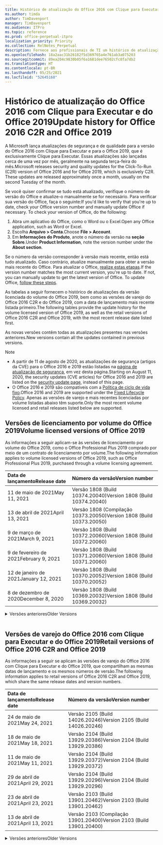 ```yaml
---
title: Histórico de atualização do Office 2016 com Clique para Executar e do Office 2019
ms.author: timda
author: TimDavenport
manager: TimDavenport
ms.audience: ITPro
ms.topic: reference
ms.prod: office-perpetual-itpro
localization_priority: Priority
ms.collection: RelNotes_Perpetual
description: Fornece aos profissionais de TI um histórico de atualização para versões perpétuas do Office 2016 e 2019 com Clique para Executar
ms.openlocfilehash: 18a2aac31b26182f5d369765a4e761ab3a075203
ms.sourcegitcommit: 89ea204c9830b05f6a1681dee76502cfc8fa7db2
ms.translationtype: HT
ms.contentlocale: pt-BR
ms.lasthandoff: 05/25/2021
ms.locfileid: "52645168"
---
```

# <a name="update-history-for-office-2016-c2r-and-office-2019"></a><span data-ttu-id="71a32-103">Histórico de atualização do Office 2016 com Clique para Executar e do Office 2019</span><span class="sxs-lookup"><span data-stu-id="71a32-103">Update history for Office 2016 C2R and Office 2019</span></span>

<span data-ttu-id="71a32-p101">A Microsoft lança atualizações de segurança e de qualidade para a versão do Office 2016 com Clique para Executar e para o Office 2019, que é exclusivamente Clique para Executar. Essas atualizações são lançadas cerca de uma vez por mês, geralmente na segunda terça-feira do mês.</span><span class="sxs-lookup"><span data-stu-id="71a32-p101">Microsoft releases security and quality updates for the Click-To-Run (C2R) version of Office 2016 and for Office 2019, which is exclusively C2R. These updates are released approximately once a month, usually on the second Tuesday of the month.</span></span>

<span data-ttu-id="71a32-p102">Se você quiser confirmar se tudo está atualizado, verifique o número de versão do Office e atualize-o manualmente se for necessário. Para verificar sua versão do Office, faça o seguinte:</span><span class="sxs-lookup"><span data-stu-id="71a32-p102">If you'd like to verify that you're up to date, check your Office version number and manually update Office if necessary. To check your version of Office, do the following:</span></span>

  1.    <span data-ttu-id="71a32-108">Abra um aplicativo do Office, como o Word ou o Excel.</span><span class="sxs-lookup"><span data-stu-id="71a32-108">Open any Office application, such as Word or Excel.</span></span>
  2.    <span data-ttu-id="71a32-109">Escolha **Arquivo > Conta**.</span><span class="sxs-lookup"><span data-stu-id="71a32-109">Choose **File > Account**.</span></span>
  3.    <span data-ttu-id="71a32-110">Em **Informações do Produto**, anote o número da versão na **seção Sobre**.</span><span class="sxs-lookup"><span data-stu-id="71a32-110">Under **Product Information**, note the version number under the **About section**.</span></span>

<span data-ttu-id="71a32-p103">Se o número da versão corresponder à versão mais recente, então está tudo atualizado. Caso contrário, atualize manualmente para obter a versão mais recente do Office. Para atualizar o Office, [realize estas etapas](https://support.office.com/article/2ab296f3-7f03-43a2-8e50-46de917611c5).</span><span class="sxs-lookup"><span data-stu-id="71a32-p103">If the version number matches the most current version, you're up to date. If not, you can manually update to get the latest version of Office. To update Office, [follow these steps](https://support.office.com/article/2ab296f3-7f03-43a2-8e50-46de917611c5).</span></span>


<span data-ttu-id="71a32-114">As tabelas a seguir fornecem o histórico de atualizações da versão licenciada do volume do Office 2019, bem como as versões de varejo do Office 2016 C2R e do Office 2019, com a data de lançamento mais recente listada primeiro.</span><span class="sxs-lookup"><span data-stu-id="71a32-114">The following tables provide the update history for the volume licensed version of Office 2019, as well as the retail versions of Office 2016 C2R and Office 2019, with the most recent release date listed first.</span></span>

<span data-ttu-id="71a32-115">As novas versões contêm todas as atualizações presentes nas versões anteriores.</span><span class="sxs-lookup"><span data-stu-id="71a32-115">New versions contain all the updates contained in previous versions.</span></span>


 > [!NOTE]
> - <span data-ttu-id="71a32-116">A partir de 11 de agosto de 2020, as atualizações de segurança (artigos da CVE) para o Office 2016 e 2019 estão listadas na [página de atualização de segurança](./microsoft365-apps-security-updates.md), em vez desta página.</span><span class="sxs-lookup"><span data-stu-id="71a32-116">Starting on August 11, 2020, the security updates (CVE articles) for Office 2016 and 2019 are listed on the [security update page](./microsoft365-apps-security-updates.md), instead of this page.</span></span> 
> - <span data-ttu-id="71a32-117">O Office 2016 e 2019 são compatíveis com a [Política de ciclo de vida fixo](/lifecycle/policies/fixed).</span><span class="sxs-lookup"><span data-stu-id="71a32-117">Office 2016 and 2019 are supported under the [Fixed Lifecycle Policy](/lifecycle/policies/fixed).</span></span> <span data-ttu-id="71a32-118">Apenas as versões de varejo e mais recentes licenciadas por volume listadas abaixo têm suporte.</span><span class="sxs-lookup"><span data-stu-id="71a32-118">Only the most recent volume licensed and retail releases listed below are supported.</span></span>


## <a name="volume-licensed-versions-of-office-2019"></a><span data-ttu-id="71a32-119">Versões de licenciamento por volume do Office 2019</span><span class="sxs-lookup"><span data-stu-id="71a32-119">Volume licensed versions of Office 2019</span></span>
<span data-ttu-id="71a32-120">As informações a seguir aplicam-se às versões de licenciamento por volume do Office 2019, como o Office Professional Plus 2019 comprado por meio de um contrato de licenciamento por volume.</span><span class="sxs-lookup"><span data-stu-id="71a32-120">The following information applies to volume licensed versions of Office 2019, such as Office Professional Plus 2019, purchased through a volume licensing agreement.</span></span>

[//]: # (NÃO REMOVA O INÍCIO DA TABELA VL)


|<span data-ttu-id="71a32-122">**Data de lançamento**</span><span class="sxs-lookup"><span data-stu-id="71a32-122">**Release date**</span></span>|<span data-ttu-id="71a32-123">**Número da versão**</span><span class="sxs-lookup"><span data-stu-id="71a32-123">**Version number**</span></span>|
|:-----|:-----|
|<span data-ttu-id="71a32-124">11 de maio de 2021</span><span class="sxs-lookup"><span data-stu-id="71a32-124">May 11, 2021</span></span>|<span data-ttu-id="71a32-125">Versão 1808 (Build 10374.20040)</span><span class="sxs-lookup"><span data-stu-id="71a32-125">Version 1808 (Build 10374.20040)</span></span>|
|<span data-ttu-id="71a32-126">13 de abril de 2021</span><span class="sxs-lookup"><span data-stu-id="71a32-126">April 13, 2021</span></span>|<span data-ttu-id="71a32-127">Versão 1808 (Compilação 10373.20050)</span><span class="sxs-lookup"><span data-stu-id="71a32-127">Version 1808 (Build 10373.20050)</span></span>|
|<span data-ttu-id="71a32-128">9 de março de 2021</span><span class="sxs-lookup"><span data-stu-id="71a32-128">March 9, 2021</span></span>|<span data-ttu-id="71a32-129">Versão 1808 (Build 10372.20060)</span><span class="sxs-lookup"><span data-stu-id="71a32-129">Version 1808 (Build 10372.20060)</span></span>|
|<span data-ttu-id="71a32-130">9 de fevereiro de 2021</span><span class="sxs-lookup"><span data-stu-id="71a32-130">February 9, 2021</span></span>|<span data-ttu-id="71a32-131">Versão 1808 (Build 10371.20060)</span><span class="sxs-lookup"><span data-stu-id="71a32-131">Version 1808 (Build 10371.20060)</span></span>|
|<span data-ttu-id="71a32-132">12 de janeiro de 2021</span><span class="sxs-lookup"><span data-stu-id="71a32-132">January 12, 2021</span></span>|<span data-ttu-id="71a32-133">Versão 1808 (Build 10370.20052)</span><span class="sxs-lookup"><span data-stu-id="71a32-133">Version 1808 (Build 10370.20052)</span></span>|
|<span data-ttu-id="71a32-134">8 de dezembro de 2020</span><span class="sxs-lookup"><span data-stu-id="71a32-134">December 8, 2020</span></span>|<span data-ttu-id="71a32-135">Versão 1808 (Build 10369.20032)</span><span class="sxs-lookup"><span data-stu-id="71a32-135">Version 1808 (Build 10369.20032)</span></span>|


[//]: # (NÃO REMOVA O FINAL DA TABELA VL)

<details>
<summary><span data-ttu-id="71a32-137">Versões anteriores</span><span class="sxs-lookup"><span data-stu-id="71a32-137">Older Versions</span></span></summary>
 

[//]: # (NÃO REMOVA O INÍCIO DA ANTIGA TABELA VL)


|<span data-ttu-id="71a32-139">**Data de lançamento**</span><span class="sxs-lookup"><span data-stu-id="71a32-139">**Release date**</span></span>|<span data-ttu-id="71a32-140">**Número da versão**</span><span class="sxs-lookup"><span data-stu-id="71a32-140">**Version number**</span></span>|
|:-----|:-----|
|<span data-ttu-id="71a32-141">10 de novembro de 2020</span><span class="sxs-lookup"><span data-stu-id="71a32-141">November 10, 2020</span></span>|<span data-ttu-id="71a32-142">Versão 1808 (Build 10368.20035)</span><span class="sxs-lookup"><span data-stu-id="71a32-142">Version 1808 (Build 10368.20035)</span></span>|
|<span data-ttu-id="71a32-143">13 de outubro de 2020</span><span class="sxs-lookup"><span data-stu-id="71a32-143">October 13, 2020</span></span>|<span data-ttu-id="71a32-144">Versão 1808 (Build 10367.20048)</span><span class="sxs-lookup"><span data-stu-id="71a32-144">Version 1808 (Build 10367.20048)</span></span>|
|<span data-ttu-id="71a32-145">8 de setembro de 2020</span><span class="sxs-lookup"><span data-stu-id="71a32-145">September 8, 2020</span></span>|<span data-ttu-id="71a32-146">Versão 1808 (build 10366.20016)</span><span class="sxs-lookup"><span data-stu-id="71a32-146">Version 1808 (Build 10366.20016)</span></span>|
|<span data-ttu-id="71a32-147">11 de agosto de 2020</span><span class="sxs-lookup"><span data-stu-id="71a32-147">August 11, 2020</span></span>|<span data-ttu-id="71a32-148">Versão 1808 (Compilação 10364.20059)</span><span class="sxs-lookup"><span data-stu-id="71a32-148">Version 1808 (Build 10364.20059)</span></span>|
|<span data-ttu-id="71a32-149">14 de julho de 2020</span><span class="sxs-lookup"><span data-stu-id="71a32-149">July 14, 2020</span></span>   |<span data-ttu-id="71a32-150">Versão 1808 (Build 10363.20015)</span><span class="sxs-lookup"><span data-stu-id="71a32-150">Version 1808 (Build 10363.20015)</span></span>  |
|<span data-ttu-id="71a32-151">9 de junho de 2020</span><span class="sxs-lookup"><span data-stu-id="71a32-151">June 9, 2020</span></span>   |<span data-ttu-id="71a32-152">Versão 1808 (Compilação 10361.20002)</span><span class="sxs-lookup"><span data-stu-id="71a32-152">Version 1808 (Build 10361.20002)</span></span>  |
|<span data-ttu-id="71a32-153">12 de maio de 2020</span><span class="sxs-lookup"><span data-stu-id="71a32-153">May 12, 2020</span></span>   |<span data-ttu-id="71a32-154">Versão 1808 (Build 10359.20023)</span><span class="sxs-lookup"><span data-stu-id="71a32-154">Version 1808 (Build 10359.20023)</span></span>  |
|<span data-ttu-id="71a32-155">14 de abril de 2020</span><span class="sxs-lookup"><span data-stu-id="71a32-155">April 14, 2020</span></span>   |<span data-ttu-id="71a32-156">Versão 1808 (Build 10358.20061)</span><span class="sxs-lookup"><span data-stu-id="71a32-156">Version 1808 (Build 10358.20061)</span></span>  |
|<span data-ttu-id="71a32-157">10 de março de 2020</span><span class="sxs-lookup"><span data-stu-id="71a32-157">March 10, 2020</span></span>   |<span data-ttu-id="71a32-158">Versão 1808 (Build 10357.20081)</span><span class="sxs-lookup"><span data-stu-id="71a32-158">Version 1808 (Build 10357.20081)</span></span>  |
|<span data-ttu-id="71a32-159">11 de fevereiro de 2020</span><span class="sxs-lookup"><span data-stu-id="71a32-159">February 11, 2020</span></span>   |<span data-ttu-id="71a32-160">Versão 1808 (Build 10356.20006)</span><span class="sxs-lookup"><span data-stu-id="71a32-160">Version 1808 (Build 10356.20006)</span></span>  |


[//]: # (NÃO REMOVA O FINAL DA ANTIGA TABELA VL)

</details>


<br/>

## <a name="retail-versions-of-office-2016-c2r-and-office-2019"></a><span data-ttu-id="71a32-162">Versões de varejo do Office 2016 com Clique para Executar e do Office 2019</span><span class="sxs-lookup"><span data-stu-id="71a32-162">Retail versions of Office 2016 C2R and Office 2019</span></span>
<span data-ttu-id="71a32-163">As informações a seguir se aplicam às versões de varejo do Office 2016 com Clique para Executar e do Office 2019, que compartilham as mesmas datas de lançamento e os mesmos números de versão.</span><span class="sxs-lookup"><span data-stu-id="71a32-163">The following information applies to retail versions of Office 2016 C2R and Office 2019, which share the same release dates and version numbers.</span></span>

[//]: # (NÃO REMOVA O INÍCIO DA TABELA DE VAREJO)


|<span data-ttu-id="71a32-165">**Data de lançamento**</span><span class="sxs-lookup"><span data-stu-id="71a32-165">**Release date**</span></span>|<span data-ttu-id="71a32-166">**Número da versão**</span><span class="sxs-lookup"><span data-stu-id="71a32-166">**Version number**</span></span>|
|:-----|:-----|
|<span data-ttu-id="71a32-167">24 de maio de 2021</span><span class="sxs-lookup"><span data-stu-id="71a32-167">May 24, 2021</span></span>|<span data-ttu-id="71a32-168">Versão 2105 (Build 14026.20246)</span><span class="sxs-lookup"><span data-stu-id="71a32-168">Version 2105 (Build 14026.20246)</span></span>|
|<span data-ttu-id="71a32-169">18 de maio de 2021</span><span class="sxs-lookup"><span data-stu-id="71a32-169">May 18, 2021</span></span>|<span data-ttu-id="71a32-170">Versão 2104 (Build 13929.20386)</span><span class="sxs-lookup"><span data-stu-id="71a32-170">Version 2104 (Build 13929.20386)</span></span>|
|<span data-ttu-id="71a32-171">11 de maio de 2021</span><span class="sxs-lookup"><span data-stu-id="71a32-171">May 11, 2021</span></span>|<span data-ttu-id="71a32-172">Versão 2104 (Build 13929.20372)</span><span class="sxs-lookup"><span data-stu-id="71a32-172">Version 2104 (Build 13929.20372)</span></span>|
|<span data-ttu-id="71a32-173">29 de abril de 2021</span><span class="sxs-lookup"><span data-stu-id="71a32-173">April 29, 2021</span></span>|<span data-ttu-id="71a32-174">Versão 2104 (Build 13929.20296)</span><span class="sxs-lookup"><span data-stu-id="71a32-174">Version 2104 (Build 13929.20296)</span></span>|
|<span data-ttu-id="71a32-175">23 de abril de 2021</span><span class="sxs-lookup"><span data-stu-id="71a32-175">April 23, 2021</span></span>|<span data-ttu-id="71a32-176">Versão 2103 (Build 13901.20462)</span><span class="sxs-lookup"><span data-stu-id="71a32-176">Version 2103 (Build 13901.20462)</span></span>|
|<span data-ttu-id="71a32-177">13 de abril de 2021</span><span class="sxs-lookup"><span data-stu-id="71a32-177">April 13, 2021</span></span>|<span data-ttu-id="71a32-178">Versão 2103 (Compilação 13901.20400)</span><span class="sxs-lookup"><span data-stu-id="71a32-178">Version 2103 (Build 13901.20400)</span></span>|


[//]: # (NÃO REMOVA O FINAL DA TABELA DE VAREJO)

<details>
<summary><span data-ttu-id="71a32-180">Versões anteriores</span><span class="sxs-lookup"><span data-stu-id="71a32-180">Older Versions</span></span></summary>
 

[//]: # (NÃO REMOVA O INÍCIO DA ANTIGA TABELA DE VAREJO)


|<span data-ttu-id="71a32-182">**Data de lançamento**</span><span class="sxs-lookup"><span data-stu-id="71a32-182">**Release date**</span></span>|<span data-ttu-id="71a32-183">**Número da versão**</span><span class="sxs-lookup"><span data-stu-id="71a32-183">**Version number**</span></span>|
|:-----|:-----|
|<span data-ttu-id="71a32-184">2 de abril de 2021</span><span class="sxs-lookup"><span data-stu-id="71a32-184">April 2, 2021</span></span>|<span data-ttu-id="71a32-185">Versão 2103 (Build 13901.20336)</span><span class="sxs-lookup"><span data-stu-id="71a32-185">Version 2103 (Build 13901.20336)</span></span>|
|<span data-ttu-id="71a32-186">30 de março de 2021</span><span class="sxs-lookup"><span data-stu-id="71a32-186">March 30, 2021</span></span>|<span data-ttu-id="71a32-187">Versão 2103 (Compilação 13901.20312)</span><span class="sxs-lookup"><span data-stu-id="71a32-187">Version 2103 (Build 13901.20312)</span></span>|
|<span data-ttu-id="71a32-188">18 de março, 2021</span><span class="sxs-lookup"><span data-stu-id="71a32-188">March 18, 2021</span></span>|<span data-ttu-id="71a32-189">Versão 2102 (Build 13801.20360)</span><span class="sxs-lookup"><span data-stu-id="71a32-189">Version 2102 (Build 13801.20360)</span></span>|
|<span data-ttu-id="71a32-190">9 de março de 2021</span><span class="sxs-lookup"><span data-stu-id="71a32-190">March 9, 2021</span></span>|<span data-ttu-id="71a32-191">Versão 2102 (Build 13801.20294)</span><span class="sxs-lookup"><span data-stu-id="71a32-191">Version 2102 (Build 13801.20294)</span></span>|
|<span data-ttu-id="71a32-192">1 de março de 2021</span><span class="sxs-lookup"><span data-stu-id="71a32-192">March 1, 2021</span></span>|<span data-ttu-id="71a32-193">Versão 2102 (Build 13801.20266)</span><span class="sxs-lookup"><span data-stu-id="71a32-193">Version 2102 (Build 13801.20266)</span></span>|
|<span data-ttu-id="71a32-194">16 de fevereiro de 2021</span><span class="sxs-lookup"><span data-stu-id="71a32-194">February 16, 2021</span></span>|<span data-ttu-id="71a32-195">Versão 2101 (Compilação 13628.20448)</span><span class="sxs-lookup"><span data-stu-id="71a32-195">Version 2101 (Build 13628.20448)</span></span>|
|<span data-ttu-id="71a32-196">9 de fevereiro de 2021</span><span class="sxs-lookup"><span data-stu-id="71a32-196">February 9, 2021</span></span>|<span data-ttu-id="71a32-197">Versão 2101 (Build 13628.20380)</span><span class="sxs-lookup"><span data-stu-id="71a32-197">Version 2101 (Build 13628.20380)</span></span>|
|<span data-ttu-id="71a32-198">26 de janeiro de 2021</span><span class="sxs-lookup"><span data-stu-id="71a32-198">January 26, 2021</span></span>|<span data-ttu-id="71a32-199">Versão 2101 (Build 13628.20274)</span><span class="sxs-lookup"><span data-stu-id="71a32-199">Version 2101 (Build 13628.20274)</span></span>|
|<span data-ttu-id="71a32-200">21 de janeiro de 2021</span><span class="sxs-lookup"><span data-stu-id="71a32-200">January 21, 2021</span></span>|<span data-ttu-id="71a32-201">Versão 2012 (Compilação 13530.20440)</span><span class="sxs-lookup"><span data-stu-id="71a32-201">Version 2012 (Build 13530.20440)</span></span>|
|<span data-ttu-id="71a32-202">12 de janeiro de 2021</span><span class="sxs-lookup"><span data-stu-id="71a32-202">January 12, 2021</span></span>|<span data-ttu-id="71a32-203">Versão 2012 (Build 13530.20376)</span><span class="sxs-lookup"><span data-stu-id="71a32-203">Version 2012 (Build 13530.20376)</span></span>|
|<span data-ttu-id="71a32-204">5 de janeiro de 2021</span><span class="sxs-lookup"><span data-stu-id="71a32-204">January 5, 2021</span></span>|<span data-ttu-id="71a32-205">Versão 2012 (Compilação 13530.20316)</span><span class="sxs-lookup"><span data-stu-id="71a32-205">Version 2012 (Build 13530.20316)</span></span>|
|<span data-ttu-id="71a32-206">21 de dezembro de 2020</span><span class="sxs-lookup"><span data-stu-id="71a32-206">December 21, 2020</span></span>|<span data-ttu-id="71a32-207">Version 2011 (Compilação 13426.20404)</span><span class="sxs-lookup"><span data-stu-id="71a32-207">Version 2011 (Build 13426.20404)</span></span>|
|<span data-ttu-id="71a32-208">8 de dezembro de 2020</span><span class="sxs-lookup"><span data-stu-id="71a32-208">December 8, 2020</span></span>|<span data-ttu-id="71a32-209">Versão 2011 (Build 13426.20332)</span><span class="sxs-lookup"><span data-stu-id="71a32-209">Version 2011 (Build 13426.20332)</span></span>|
|<span data-ttu-id="71a32-210">2 de dezembro de 2020</span><span class="sxs-lookup"><span data-stu-id="71a32-210">December 2, 2020</span></span>|<span data-ttu-id="71a32-211">Versão 2011 (Build 13426.20308)</span><span class="sxs-lookup"><span data-stu-id="71a32-211">Version 2011 (Build 13426.20308)</span></span>|
|<span data-ttu-id="71a32-212">30 de novembro de 2020</span><span class="sxs-lookup"><span data-stu-id="71a32-212">November 30, 2020</span></span>|<span data-ttu-id="71a32-213">Versão 2011 (Build 13426.20294)</span><span class="sxs-lookup"><span data-stu-id="71a32-213">Version 2011 (Build 13426.20294)</span></span>|
|<span data-ttu-id="71a32-214">23 de novembro de 2020</span><span class="sxs-lookup"><span data-stu-id="71a32-214">November 23, 2020</span></span>|<span data-ttu-id="71a32-215">Versão 2011 (Build 13426.20274)</span><span class="sxs-lookup"><span data-stu-id="71a32-215">Version 2011 (Build 13426.20274)</span></span>|
|<span data-ttu-id="71a32-216">17 de novembro de 2020</span><span class="sxs-lookup"><span data-stu-id="71a32-216">November 17, 2020</span></span>|<span data-ttu-id="71a32-217">Versão 2010 (Build 13328.20408)</span><span class="sxs-lookup"><span data-stu-id="71a32-217">Version 2010 (Build 13328.20408)</span></span>|
|<span data-ttu-id="71a32-218">10 de novembro de 2020</span><span class="sxs-lookup"><span data-stu-id="71a32-218">November 10, 2020</span></span>|<span data-ttu-id="71a32-219">Versão 2010 (Build 13328.20356)</span><span class="sxs-lookup"><span data-stu-id="71a32-219">Version 2010 (Build 13328.20356)</span></span>|
|<span data-ttu-id="71a32-220">27 de outubro de 2020</span><span class="sxs-lookup"><span data-stu-id="71a32-220">October 27, 2020</span></span>|<span data-ttu-id="71a32-221">Versão 2010 (Compilação 13328.20292)</span><span class="sxs-lookup"><span data-stu-id="71a32-221">Version 2010 (Build 13328.20292)</span></span>|
|<span data-ttu-id="71a32-222">21 de outubro de 2020</span><span class="sxs-lookup"><span data-stu-id="71a32-222">October 21, 2020</span></span>|<span data-ttu-id="71a32-223">Versão 2009 (Compilação 13231.20418)</span><span class="sxs-lookup"><span data-stu-id="71a32-223">Version 2009 (Build 13231.20418)</span></span>|
|<span data-ttu-id="71a32-224">13 de outubro de 2020</span><span class="sxs-lookup"><span data-stu-id="71a32-224">October 13, 2020</span></span>|<span data-ttu-id="71a32-225">Versão 2009 (Build 13231.20390)</span><span class="sxs-lookup"><span data-stu-id="71a32-225">Version 2009 (Build 13231.20390)</span></span>|
|<span data-ttu-id="71a32-226">8 de outubro de 2020</span><span class="sxs-lookup"><span data-stu-id="71a32-226">October 8, 2020</span></span>|<span data-ttu-id="71a32-227">Versão 2009 (Build 13231.20368)</span><span class="sxs-lookup"><span data-stu-id="71a32-227">Version 2009 (Build 13231.20368)</span></span>|
|<span data-ttu-id="71a32-228">28 de setembro de 2020</span><span class="sxs-lookup"><span data-stu-id="71a32-228">September 28, 2020</span></span>|<span data-ttu-id="71a32-229">Versão 2009 (Build 13231.20262)</span><span class="sxs-lookup"><span data-stu-id="71a32-229">Version 2009 (Build 13231.20262)</span></span>|
|<span data-ttu-id="71a32-230">22 de setembro de 2020</span><span class="sxs-lookup"><span data-stu-id="71a32-230">September 22, 2020</span></span>|<span data-ttu-id="71a32-231">Versão 2008 (Build 13127.20508)</span><span class="sxs-lookup"><span data-stu-id="71a32-231">Version 2008 (Build 13127.20508)</span></span>|
|<span data-ttu-id="71a32-232">9 de setembro de 2020</span><span class="sxs-lookup"><span data-stu-id="71a32-232">September 9, 2020</span></span>|<span data-ttu-id="71a32-233">Versão 2008 (Build 13127.20408)</span><span class="sxs-lookup"><span data-stu-id="71a32-233">Version 2008 (Build 13127.20408)</span></span>|
|<span data-ttu-id="71a32-234">31 de agosto de 2020</span><span class="sxs-lookup"><span data-stu-id="71a32-234">August 31, 2020</span></span>|<span data-ttu-id="71a32-235">Versão 2008 (Compilação 13127.20296)</span><span class="sxs-lookup"><span data-stu-id="71a32-235">Version 2008 (Build 13127.20296)</span></span>|
|<span data-ttu-id="71a32-236">25 de agosto de 2020</span><span class="sxs-lookup"><span data-stu-id="71a32-236">August 25, 2020</span></span>|<span data-ttu-id="71a32-237">Versão 2007 (Compilação 13029.20460)</span><span class="sxs-lookup"><span data-stu-id="71a32-237">Version 2007 (Build 13029.20460)</span></span>|
|<span data-ttu-id="71a32-238">11 de agosto de 2020</span><span class="sxs-lookup"><span data-stu-id="71a32-238">August 11, 2020</span></span>|<span data-ttu-id="71a32-239">Versão 2007 (Compilação 13029.20344)</span><span class="sxs-lookup"><span data-stu-id="71a32-239">Version 2007 (Build 13029.20344)</span></span>|
|<span data-ttu-id="71a32-240">30 de julho de 2020</span><span class="sxs-lookup"><span data-stu-id="71a32-240">July 30, 2020</span></span>|<span data-ttu-id="71a32-241">Versão 2007 (Build 13029.20308)</span><span class="sxs-lookup"><span data-stu-id="71a32-241">Version 2007 (Build 13029.20308)</span></span>  |
|<span data-ttu-id="71a32-242">28 de julho de 2020</span><span class="sxs-lookup"><span data-stu-id="71a32-242">July 28, 2020</span></span>|<span data-ttu-id="71a32-243">Versão 2006 (Build 13001.20498)</span><span class="sxs-lookup"><span data-stu-id="71a32-243">Version 2006 (Build 13001.20498)</span></span>  |
|<span data-ttu-id="71a32-244">14 de julho de 2020</span><span class="sxs-lookup"><span data-stu-id="71a32-244">July 14, 2020</span></span>|<span data-ttu-id="71a32-245">Versão 2006 (Build 13001.20384)</span><span class="sxs-lookup"><span data-stu-id="71a32-245">Version 2006 (Build 13001.20384)</span></span>  |
|<span data-ttu-id="71a32-246">30 de junho de 2020</span><span class="sxs-lookup"><span data-stu-id="71a32-246">June 30, 2020</span></span>|<span data-ttu-id="71a32-247">Versão 2006 (Compilação 13001.20266)</span><span class="sxs-lookup"><span data-stu-id="71a32-247">Version 2006 (Build 13001.20266)</span></span>  |
|<span data-ttu-id="71a32-248">24 de junho de 2020</span><span class="sxs-lookup"><span data-stu-id="71a32-248">June 24, 2020</span></span>|<span data-ttu-id="71a32-249">Versão 2005 (Compilação 12827.20470)</span><span class="sxs-lookup"><span data-stu-id="71a32-249">Version 2005 (Build 12827.20470)</span></span>  |
|<span data-ttu-id="71a32-250">9 de junho de 2020</span><span class="sxs-lookup"><span data-stu-id="71a32-250">June 9, 2020</span></span>|<span data-ttu-id="71a32-251">Versão 2005 (Compilação 12827.20336)</span><span class="sxs-lookup"><span data-stu-id="71a32-251">Version 2005 (Build 12827.20336)</span></span>  |
|<span data-ttu-id="71a32-252">2 de junho de 2020</span><span class="sxs-lookup"><span data-stu-id="71a32-252">June 2, 2020</span></span>|<span data-ttu-id="71a32-253">Versão 2005 (Compilação 12827.20268)</span><span class="sxs-lookup"><span data-stu-id="71a32-253">Version 2005 (Build 12827.20268)</span></span>  |
|<span data-ttu-id="71a32-254">21 de maio de 2020</span><span class="sxs-lookup"><span data-stu-id="71a32-254">May 21, 2020</span></span>|<span data-ttu-id="71a32-255">Versão 2004 (Compilação 12730.20352)</span><span class="sxs-lookup"><span data-stu-id="71a32-255">Version 2004 (Build 12730.20352)</span></span>  |
|<span data-ttu-id="71a32-256">12 de maio de 2020</span><span class="sxs-lookup"><span data-stu-id="71a32-256">May 12, 2020</span></span>|<span data-ttu-id="71a32-257">Versão 2004 (Build 12730.20270)</span><span class="sxs-lookup"><span data-stu-id="71a32-257">Version 2004 (Build 12730.20270)</span></span>  |
|<span data-ttu-id="71a32-258">04 de maio de 2020</span><span class="sxs-lookup"><span data-stu-id="71a32-258">May 4, 2020</span></span>|<span data-ttu-id="71a32-259">Versão 2004 (Build 12730.20250)</span><span class="sxs-lookup"><span data-stu-id="71a32-259">Version 2004 (Build 12730.20250)</span></span>  |
|<span data-ttu-id="71a32-260">29 de abril de 2020</span><span class="sxs-lookup"><span data-stu-id="71a32-260">April 29, 2020</span></span>|<span data-ttu-id="71a32-261">Versão 2004 (Build 12730.20236)</span><span class="sxs-lookup"><span data-stu-id="71a32-261">Version 2004 (Build 12730.20236)</span></span>  |
|<span data-ttu-id="71a32-262">15 de abril de 2020</span><span class="sxs-lookup"><span data-stu-id="71a32-262">April 15, 2020</span></span>|<span data-ttu-id="71a32-263">Versão 2003 (Build 12624.20466)</span><span class="sxs-lookup"><span data-stu-id="71a32-263">Version 2003 (Build 12624.20466)</span></span>  |
|<span data-ttu-id="71a32-264">14 de abril de 2020</span><span class="sxs-lookup"><span data-stu-id="71a32-264">April 14, 2020</span></span>|<span data-ttu-id="71a32-265">Versão 2003 (Build 12624.20442)</span><span class="sxs-lookup"><span data-stu-id="71a32-265">Version 2003 (Build 12624.20442)</span></span>  |
|<span data-ttu-id="71a32-266">31 de março de 2020</span><span class="sxs-lookup"><span data-stu-id="71a32-266">March 31, 2020</span></span>|<span data-ttu-id="71a32-267">Versão 2003 (Build 12624.20382)</span><span class="sxs-lookup"><span data-stu-id="71a32-267">Version 2003 (Build 12624.20382)</span></span>  |
|<span data-ttu-id="71a32-268">25 de março de 2020</span><span class="sxs-lookup"><span data-stu-id="71a32-268">March 25, 2020</span></span>|<span data-ttu-id="71a32-269">Versão 2003 (Build 12624.20320)</span><span class="sxs-lookup"><span data-stu-id="71a32-269">Version 2003 (Build 12624.20320)</span></span>  |
|<span data-ttu-id="71a32-270">10 de março de 2020</span><span class="sxs-lookup"><span data-stu-id="71a32-270">March 10, 2020</span></span>|<span data-ttu-id="71a32-271">Versão 2002 (Build 12527.20278)</span><span class="sxs-lookup"><span data-stu-id="71a32-271">Version 2002 (Build 12527.20278)</span></span>  |
|<span data-ttu-id="71a32-272">1º de março de 2020</span><span class="sxs-lookup"><span data-stu-id="71a32-272">March 1, 2020</span></span>   |<span data-ttu-id="71a32-273">Versão 2002 (Build 12527.20242)</span><span class="sxs-lookup"><span data-stu-id="71a32-273">Version 2002 (Build 12527.20242)</span></span>  |


[//]: # (NÃO REMOVA O FINAL DA ANTIGA TABELA DE VAREJO)


</details>
